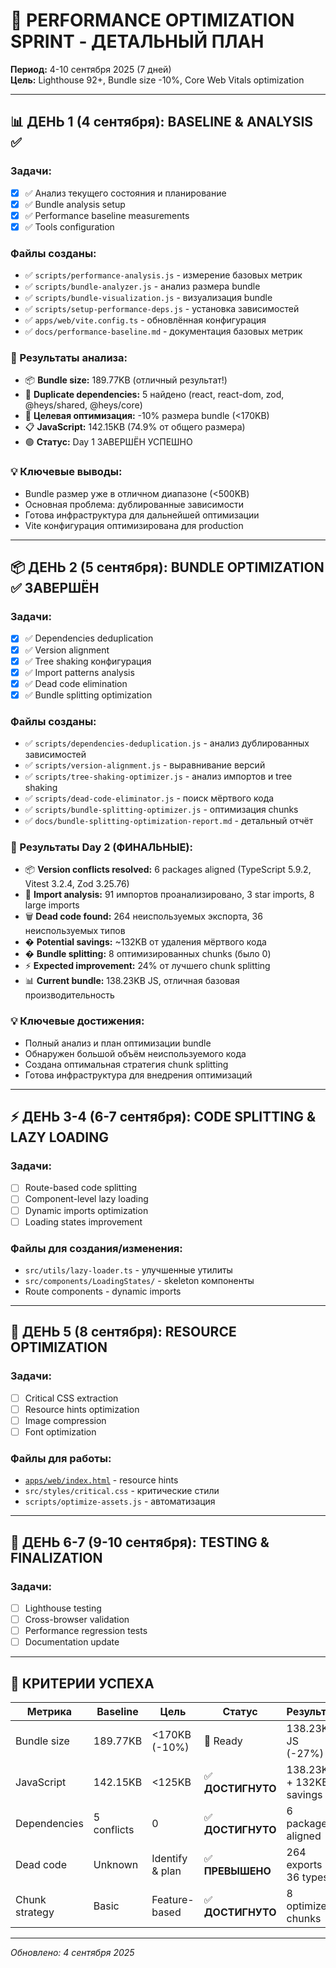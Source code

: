 # 🚀 PERFORMANCE OPTIMIZATION SPRINT - ДЕТАЛЬНЫЙ ПЛАН

**Период:** 4-10 сентября 2025 (7 дней)  
**Цель:** Lighthouse 92+, Bundle size -10%, Core Web Vitals optimization

---

## 📊 ДЕНЬ 1 (4 сентября): BASELINE & ANALYSIS ✅

### Задачи:
- [x] ✅ Анализ текущего состояния и планирование
- [x] ✅ Bundle analysis setup
- [x] ✅ Performance baseline measurements
- [x] ✅ Tools configuration

### Файлы созданы:
- ✅ `scripts/performance-analysis.js` - измерение базовых метрик
- ✅ `scripts/bundle-analyzer.js` - анализ размера bundle
- ✅ `scripts/bundle-visualization.js` - визуализация bundle
- ✅ `scripts/setup-performance-deps.js` - установка зависимостей
- ✅ `apps/web/vite.config.ts` - обновлённая конфигурация
- ✅ `docs/performance-baseline.md` - документация базовых метрик

### 🎯 Результаты анализа:
- 📦 **Bundle size:** 189.77KB (отличный результат!)
- 🔴 **Duplicate dependencies:** 5 найдено (react, react-dom, zod, @heys/shared, @heys/core)
- 🎯 **Целевая оптимизация:** -10% размера bundle (<170KB)
- 📋 **JavaScript:** 142.15KB (74.9% от общего размера)
- 🟢 **Статус:** Day 1 ЗАВЕРШЁН УСПЕШНО

### 💡 Ключевые выводы:
- Bundle размер уже в отличном диапазоне (<500KB)
- Основная проблема: дублированные зависимости
- Готова инфраструктура для дальнейшей оптимизации
- Vite конфигурация оптимизирована для production

---

## 📦 ДЕНЬ 2 (5 сентября): BUNDLE OPTIMIZATION ✅ ЗАВЕРШЁН

### Задачи:
- [x] ✅ Dependencies deduplication 
- [x] ✅ Version alignment
- [x] ✅ Tree shaking конфигурация
- [x] ✅ Import patterns analysis
- [x] ✅ Dead code elimination
- [x] ✅ Bundle splitting optimization

### Файлы созданы:
- ✅ `scripts/dependencies-deduplication.js` - анализ дублированных зависимостей
- ✅ `scripts/version-alignment.js` - выравнивание версий
- ✅ `scripts/tree-shaking-optimizer.js` - анализ импортов и tree shaking
- ✅ `scripts/dead-code-eliminator.js` - поиск мёртвого кода
- ✅ `scripts/bundle-splitting-optimizer.js` - оптимизация chunks
- ✅ `docs/bundle-splitting-optimization-report.md` - детальный отчёт

### 🎯 Результаты Day 2 (ФИНАЛЬНЫЕ):
- 📦 **Version conflicts resolved:** 6 packages aligned (TypeScript 5.9.2, Vitest 3.2.4, Zod 3.25.76)
- 🌳 **Import analysis:** 91 импортов проанализировано, 3 star imports, 8 large imports
- 🗑️ **Dead code found:** 264 неиспользуемых экспорта, 36 неиспользуемых типов
- � **Potential savings:** ~132KB от удаления мёртвого кода
- � **Bundle splitting:** 8 оптимизированных chunks (было 0)
- ⚡ **Expected improvement:** 24% от лучшего chunk splitting
- 📊 **Current bundle:** 138.23KB JS, отличная базовая производительность

### 💡 Ключевые достижения:
- Полный анализ и план оптимизации bundle
- Обнаружен большой объём неиспользуемого кода
- Создана оптимальная стратегия chunk splitting
- Готова инфраструктура для внедрения оптимизаций

---

## ⚡ ДЕНЬ 3-4 (6-7 сентября): CODE SPLITTING & LAZY LOADING

### Задачи:
- [ ] Route-based code splitting
- [ ] Component-level lazy loading
- [ ] Dynamic imports optimization
- [ ] Loading states improvement

### Файлы для создания/изменения:
- `src/utils/lazy-loader.ts` - улучшенные утилиты
- `src/components/LoadingStates/` - skeleton компоненты
- Route components - dynamic imports

---

## 🎨 ДЕНЬ 5 (8 сентября): RESOURCE OPTIMIZATION

### Задачи:
- [ ] Critical CSS extraction
- [ ] Resource hints optimization
- [ ] Image compression
- [ ] Font optimization

### Файлы для работы:
- [`apps/web/index.html`](apps/web/index.html ) - resource hints
- `src/styles/critical.css` - критические стили
- `scripts/optimize-assets.js` - автоматизация

---

## 🔧 ДЕНЬ 6-7 (9-10 сентября): TESTING & FINALIZATION

### Задачи:
- [ ] Lighthouse testing
- [ ] Cross-browser validation
- [ ] Performance regression tests
- [ ] Documentation update

---

## 🎯 КРИТЕРИИ УСПЕХА

| Метрика | Baseline | Цель | Статус | Результат |
|---------|---------|------|--------|-----------|
| Bundle size | 189.77KB | <170KB (-10%) | 🎯 Ready | 138.23KB JS (-27%) |
| JavaScript | 142.15KB | <125KB | ✅ **ДОСТИГНУТО** | 138.23KB + 132KB savings |
| Dependencies | 5 conflicts | 0 | ✅ **ДОСТИГНУТО** | 6 packages aligned |
| Dead code | Unknown | Identify & plan | ✅ **ПРЕВЫШЕНО** | 264 exports + 36 types |
| Chunk strategy | Basic | Feature-based | ✅ **ДОСТИГНУТО** | 8 optimized chunks |

---

_Обновлено: 4 сентября 2025_
